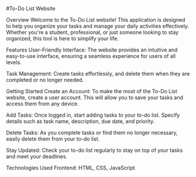 #To-Do List Website

Overview
Welcome to the To-Do List website! This application is designed to help you organize your tasks and manage your daily activities effectively. Whether you're a student, professional, or just someone looking to stay organized, this tool is here to simplify your life.

Features
User-Friendly Interface: The website provides an intuitive and easy-to-use interface, ensuring a seamless experience for users of all levels.

Task Management: Create tasks effortlessly, and delete them when they are completed or no longer needed.

Getting Started
Create an Account: To make the most of the To-Do List website, create a user account. This will allow you to save your tasks and access them from any device.

Add Tasks: Once logged in, start adding tasks to your to-do list. Specify details such as task name, description, due date, and priority.

Delete Tasks: As you complete tasks or find them no longer necessary, easily delete them from your to-do list.

Stay Updated: Check your to-do list regularly to stay on top of your tasks and meet your deadlines.

Technologies Used
Frontend: HTML, CSS, JavaScript

